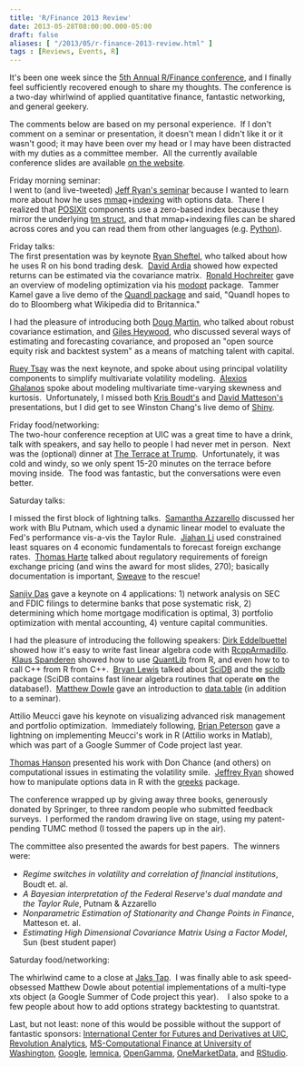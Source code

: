 ```yaml
---
title: 'R/Finance 2013 Review'
date: 2013-05-28T08:00:00.000-05:00
draft: false
aliases: [ "/2013/05/r-finance-2013-review.html" ]
tags : [Reviews, Events, R]
---
```


It's been one week since the [5th Annual R/Finance conference](http://www.rinfinance.com/), and I finally feel sufficiently recovered enough to share my thoughts. The conference is a two-day whirlwind of applied quantitative finance, fantastic networking, and general geekery.  
  
The comments below are based on my personal experience.  If I don't comment on a seminar or presentation, it doesn't mean I didn't like it or it wasn't good; it may have been over my head or I may have been distracted with my duties as a committee member.  All the currently available conference slides are available [on the website](http://www.rinfinance.com/agenda/).  

Friday morning seminar:  
I went to (and live-tweeted) [Jeff Ryan's seminar](http://www.rinfinance.com/agenda/2013/workshop/JeffRyan.pdf) because I wanted to learn more about how he uses [mmap](http://cran.r-project.org/web/packages/mmap/)+[indexing](http://r-forge.r-project.org/projects/indexing) with options data.  There I realized that [POSIXlt](http://www.inside-r.org/r-doc/base/DateTimeClasses) components use a zero-based index because they mirror the underlying [tm struct](http://www.cplusplus.com/reference/ctime/tm/), and that mmap+indexing files can be shared across cores and you can read them from other languages (e.g. [Python](http://www.python.org/)).  
  
Friday talks:  
The first presentation was by keynote [Ryan Sheftel](http://www.rinfinance.com/agenda/2013/talk/RyanSheftel.pdf), who talked about how he uses R on his bond trading desk.  [David Ardia](http://www.rinfinance.com/agenda/2013/talk/DavidArdia.pdf) showed how expected returns can be estimated via the covariance matrix.  [Ronald Hochreiter](http://www.rinfinance.com/agenda/2013/talk/RonaldHochreiter.pdf) gave an overview of modeling optimization via his [modopt](http://www.modopt.com/) package.  Tammer Kamel gave a live demo of the [Quandl package](http://www.quandl.com/help/packages/r) and said, "Quandl hopes to do to Bloomberg what Wikipedia did to Britannica."  
  
I had the pleasure of introducing both [Doug Martin](http://www.rinfinance.com/agenda/2013/talk/DougMartin.pdf), who talked about robust covariance estimation, and [Giles Heywood](http://www.rinfinance.com/agenda/2013/talk/GilesHeywood.pdf), who discussed several ways of estimating and forecasting covariance, and proposed an "open source equity risk and backtest system" as a means of matching talent with capital.  
  
[Ruey Tsay](http://www.rinfinance.com/agenda/2013/talk/RueyTsay.pdf) was the next keynote, and spoke about using principal volatility components to simplify multivariate volatility modeling.  [Alexios Ghalanos](http://www.rinfinance.com/agenda/2013/talk/AlexiosGhalanos.pdf) spoke about modeling multivariate time-varying skewness and kurtosis.  Unfortunately, I missed both [Kris Boudt's](http://www.rinfinance.com/agenda/2013/talk/KrisBoudt.pdf) and [David Matteson's](http://www.rinfinance.com/agenda/2013/talk/DavidMatteson.pdf) presentations, but I did get to see Winston Chang's live demo of [Shiny](http://www.rstudio.com/shiny/).  
  
Friday food/networking:  
The two-hour conference reception at UIC was a great time to have a drink, talk with speakers, and say hello to people I had never met in person.  Next was the (optional) dinner at [The Terrace at Trump](http://www.trumphotelcollection.com/chicago/rooftop-restaurants-chicago.php).  Unfortunately, it was cold and windy, so we only spent 15-20 minutes on the terrace before moving inside.  The food was fantastic, but the conversations were even better.  
  
Saturday talks:  

I missed the first block of lightning talks.  [Samantha Azzarello](http://www.rinfinance.com/agenda/2013/talk/Azzarello+Putnam.pdf) discussed her work with Blu Putnam, which used a dynamic linear model to evaluate the Fed's performance vis-a-vis the Taylor Rule.  [Jiahan Li](http://www.rinfinance.com/agenda/2013/talk/JiahanLi.pdf) used constrained least squares on 4 economic fundamentals to forecast foreign exchange rates.  [Thomas Harte](http://www.rinfinance.com/agenda/2013/talk/ThomasHarte.pdf) talked about regulatory requirements of foreign exchange pricing (and wins the award for most slides, 270); basically documentation is important, [Sweave](http://www.inside-r.org/r-doc/utils/Sweave) to the rescue!

  

[Sanjiv Das](http://www.rinfinance.com/agenda/2013/talk/SanjivDas.pptx) gave a keynote on 4 applications: 1) network analysis on SEC and FDIC filings to determine banks that pose systematic risk, 2) determining which home mortgage modification is optimal, 3) portfolio optimization with mental accounting, 4) venture capital communities.

  

I had the pleasure of introducing the following speakers: [Dirk Eddelbuettel](http://www.rinfinance.com/agenda/2013/talk/DirkEddelbuettel.pdf) showed how it's easy to write fast linear algebra code with [RcppArmadillo](http://cran.r-project.org/web/packages/RcppArmadillo/index.html).  [Klaus Spanderen](http://www.rinfinance.com/agenda/2013/talk/KlausSpanderen.pdf) showed how to use [QuantLib](http://quantlib.org/index.shtml) from R, and even how to to call C++ from R from C++.  [Bryan Lewis](http://www.rinfinance.com/agenda/2013/talk/BryanLewis.pdf) talked about [SciDB](http://www.scidb.org/) and the [scidb](http://cran.r-project.org/web/packages/scidb/) package (SciDB contains fast linear algebra routines that operate **on** the database!).  [Matthew Dowle](http://www.rinfinance.com/agenda/2013/talk/MatthewDowle.pdf) gave an introduction to [data.table](http://cran.r-project.org/web/packages/data.table/index.html) (in addition to a seminar).

  

Attilio Meucci gave his keynote on visualizing advanced risk management and portfolio optimization.  Immediately following, [Brian Peterson](http://www.rinfinance.com/agenda/2013/talk/BrianPeterson.pdf) gave a lightning on implementing Meucci's work in R (Attilio works in Matlab), which was part of a Google Summer of Code project last year.

  

[Thomas Hanson](http://www.rinfinance.com/agenda/2013/talk/Chance+Hanson+etal.pdf) presented his work with Don Chance (and others) on computational issues in estimating the volatility smile.  [Jeffrey Ryan](http://www.rinfinance.com/agenda/2013/talk/JeffRyan.pdf) showed how to manipulate options data in R with the [greeks](https://code.google.com/p/rgreeks/) package.

  

The conference wrapped up by giving away three books, generously donated by Springer, to three random people who submitted feedback surveys.  I performed the random drawing live on stage, using my patent-pending TUMC method (I tossed the papers up in the air).

  

The committee also presented the awards for best papers.  The winners were: 

*   _Regime switches in volatility and correlation of ﬁnancial institutions_, Boudt et. al.
*   _A Bayesian interpretation of the Federal Reserve's dual mandate and the Taylor Rule_, Putnam & Azzarello
*   _Nonparametric Estimation of Stationarity and Change Points in Finance_, Matteson et. al.
*   _Estimating High Dimensional Covariance Matrix Using a Factor Model_, Sun (best student paper)

Saturday food/networking:

The whirlwind came to a close at [Jaks Tap](http://jakstap.com/).  I was finally able to ask speed-obsessed Matthew Dowle about potential implementations of a multi-type xts object (a Google Summer of Code project this year).    I also spoke to a few people about how to add options strategy backtesting to quantstrat.  
  
Last, but not least: none of this would be possible without the support of fantastic sponsors: [International Center for Futures and Derivatives at UIC](http://business.uic.edu/academic-centers-and-research/cba-research-centers/international-center-for-futures-and-derivatives), [Revolution Analytics](http://www.revolutionanalytics.com/), [MS-Computational Finance at University of Washington](http://depts.washington.edu/compfin/), [Google](http://www.google.com/), [lemnica](http://www.lemnica.com/), [OpenGamma](http://www.opengamma.com/), [OneMarketData](http://www.onetick.com/), and [RStudio](http://www.rstudio.org/).